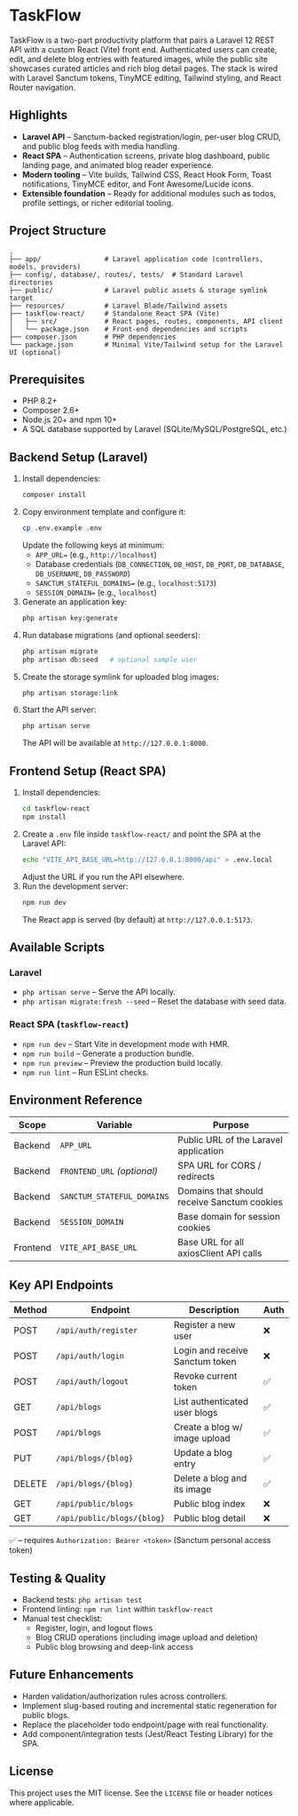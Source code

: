 # TaskFlow

TaskFlow is a two-part productivity platform that pairs a Laravel 12 REST API with a custom React (Vite) front end. Authenticated users can create, edit, and delete blog entries with featured images, while the public site showcases curated articles and rich blog detail pages. The stack is wired with Laravel Sanctum tokens, TinyMCE editing, Tailwind styling, and React Router navigation.

## Highlights
- **Laravel API** – Sanctum-backed registration/login, per-user blog CRUD, and public blog feeds with media handling.
- **React SPA** – Authentication screens, private blog dashboard, public landing page, and animated blog reader experience.
- **Modern tooling** – Vite builds, Tailwind CSS, React Hook Form, Toast notifications, TinyMCE editor, and Font Awesome/Lucide icons.
- **Extensible foundation** – Ready for additional modules such as todos, profile settings, or richer editorial tooling.

## Project Structure

```text
.
├── app/                # Laravel application code (controllers, models, providers)
├── config/, database/, routes/, tests/  # Standard Laravel directories
├── public/             # Laravel public assets & storage symlink target
├── resources/          # Laravel Blade/Tailwind assets
├── taskflow-react/     # Standalone React SPA (Vite)
│   ├── src/            # React pages, routes, components, API client
│   └── package.json    # Front-end dependencies and scripts
├── composer.json       # PHP dependencies
└── package.json        # Minimal Vite/Tailwind setup for the Laravel UI (optional)
```

## Prerequisites
- PHP 8.2+
- Composer 2.6+
- Node.js 20+ and npm 10+
- A SQL database supported by Laravel (SQLite/MySQL/PostgreSQL, etc.)

## Backend Setup (Laravel)
1. Install dependencies:
   ```bash
   composer install
   ```
2. Copy environment template and configure it:
   ```bash
   cp .env.example .env
   ```
   Update the following keys at minimum:
   - `APP_URL=` (e.g., `http://localhost`)
   - Database credentials (`DB_CONNECTION`, `DB_HOST`, `DB_PORT`, `DB_DATABASE`, `DB_USERNAME`, `DB_PASSWORD`)
   - `SANCTUM_STATEFUL_DOMAINS=` (e.g., `localhost:5173`)
   - `SESSION_DOMAIN=` (e.g., `localhost`)
3. Generate an application key:
   ```bash
   php artisan key:generate
   ```
4. Run database migrations (and optional seeders):
   ```bash
   php artisan migrate
   php artisan db:seed   # optional sample user
   ```
5. Create the storage symlink for uploaded blog images:
   ```bash
   php artisan storage:link
   ```
6. Start the API server:
   ```bash
   php artisan serve
   ```
   The API will be available at `http://127.0.0.1:8000`.

## Frontend Setup (React SPA)
1. Install dependencies:
   ```bash
   cd taskflow-react
   npm install
   ```
2. Create a `.env` file inside `taskflow-react/` and point the SPA at the Laravel API:
   ```bash
   echo "VITE_API_BASE_URL=http://127.0.0.1:8000/api" > .env.local
   ```
   Adjust the URL if you run the API elsewhere.
3. Run the development server:
   ```bash
   npm run dev
   ```
   The React app is served (by default) at `http://127.0.0.1:5173`.

## Available Scripts

### Laravel
- `php artisan serve` – Serve the API locally.
- `php artisan migrate:fresh --seed` – Reset the database with seed data.

### React SPA (`taskflow-react`)
- `npm run dev` – Start Vite in development mode with HMR.
- `npm run build` – Generate a production bundle.
- `npm run preview` – Preview the production build locally.
- `npm run lint` – Run ESLint checks.

## Environment Reference

| Scope   | Variable                    | Purpose                                    |
|---------|-----------------------------|---------------------------------------------|
| Backend | `APP_URL`                   | Public URL of the Laravel application       |
| Backend | `FRONTEND_URL` *(optional)* | SPA URL for CORS / redirects                |
| Backend | `SANCTUM_STATEFUL_DOMAINS`  | Domains that should receive Sanctum cookies |
| Backend | `SESSION_DOMAIN`            | Base domain for session cookies             |
| Frontend| `VITE_API_BASE_URL`         | Base URL for all axiosClient API calls      |

## Key API Endpoints

| Method | Endpoint                    | Description                    | Auth |
|--------|-----------------------------|--------------------------------|------|
| POST   | `/api/auth/register`        | Register a new user            | ❌   |
| POST   | `/api/auth/login`           | Login and receive Sanctum token| ❌   |
| POST   | `/api/auth/logout`          | Revoke current token           | ✅   |
| GET    | `/api/blogs`                | List authenticated user blogs  | ✅   |
| POST   | `/api/blogs`                | Create a blog w/ image upload  | ✅   |
| PUT    | `/api/blogs/{blog}`         | Update a blog entry            | ✅   |
| DELETE | `/api/blogs/{blog}`         | Delete a blog and its image    | ✅   |
| GET    | `/api/public/blogs`         | Public blog index              | ❌   |
| GET    | `/api/public/blogs/{blog}`  | Public blog detail             | ❌   |

✅ – requires `Authorization: Bearer <token>` (Sanctum personal access token)

## Testing & Quality
- Backend tests: `php artisan test`
- Frontend linting: `npm run lint` within `taskflow-react`
- Manual test checklist:
  - Register, login, and logout flows
  - Blog CRUD operations (including image upload and deletion)
  - Public blog browsing and deep-link access

## Future Enhancements
- Harden validation/authorization rules across controllers.
- Implement slug-based routing and incremental static regeneration for public blogs.
- Replace the placeholder todo endpoint/page with real functionality.
- Add component/integration tests (Jest/React Testing Library) for the SPA.

## License

This project uses the MIT license. See the `LICENSE` file or header notices where applicable.
